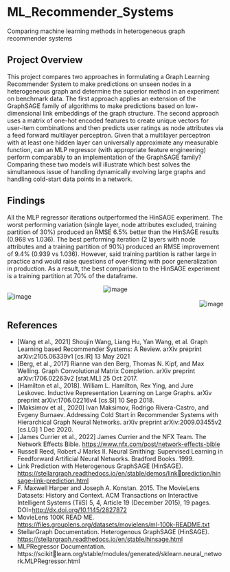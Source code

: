 # ML_Recommender_Systems
Comparing machine learning methods in heterogeneous graph recommender systems

## Project Overview

This project compares two approaches in formulating a Graph Learning Recommender System to make predictions on unseen nodes in a heterogeneous graph and determine the superior method in an experiment on benchmark data. The first approach applies an extension of the GraphSAGE family of algorithms to make predictions based on low-dimensional link embeddings of the graph structure. The second approach uses a matrix of one-hot encoded features to create unique vectors for user-item combinations and then predicts user ratings as node attributes via a feed forward multilayer perceptron. Given that a multilayer perceptron with at least one hidden layer can universally approximate any measurable function, can an MLP regressor (with appropriate feature engineering) perform comparably to an implementation of the GraphSAGE family? Comparing these two models will illustrate which best solves the simultaneous issue of handling dynamically evolving large graphs and handling cold-start data points in a network.

## Findings

All the MLP regressor iterations outperformed the HinSAGE experiment. The worst performing variation (single layer, node attributes excluded, training partition of 30%) produced an RMSE 6.5% better than the HinSAGE results (0.968 vs 1.036). The best performing iteration (2 layers with node attributes and a training partition of 90%) produced an RMSE improvement of 9.4% (0.939 vs 1.036). However, said training partition is rather large in practice and would raise questions of over-fitting with poor generalization in production. As a result, the best comparision to the HinSAGE experiment is a training partition at 70% of the dataframe.

<div align="center">
    <img src="https://github.com/adamkicklighter/ML_Recommender_Systems/assets/97848631/2dbd4653-71e4-4299-9eaa-ef53678b1b26" alt="image">
</div>

<div style="text-align: left;">
    <img src="https://github.com/adamkicklighter/ML_Recommender_Systems/assets/97848631/5ebf4251-37b5-4598-859c-e82d7a7fc99f" alt="image">
</div>

<div style="text-align: right;">
    <img src="https://github.com/adamkicklighter/ML_Recommender_Systems/assets/97848631/82fa4592-f69e-4a9e-9d64-0cacb6e3644a" alt="image">
</div>

## References

- [Wang et al., 2021] Shoujin Wang, Liang Hu, Yan Wang, et al. Graph Learning based Recommender Systems: A 
Review. arXiv preprint arXiv:2105.06339v1 [cs.IR] 13 May 2021
- [Berg, et al., 2017] Rianne van den Berg, Thomas N. Kipf, and Max Welling. Graph Convolutional Matrix 
Completion. arXiv preprint arXiv:1706.02263v2 [stat.ML] 25 Oct 2017.
- [Hamilton et al., 2018]. William L. Hamilton, Rex Ying, and Jure Leskovec. Inductive Representation Learning on 
Large Graphs. arXiv preprint arXiv:1706.02216v4 [cs.SI] 10 Sep 2018.
- [Maksimov et al., 2020] Ivan Maksimov, Rodrigo Rivera-Castro, and Evgeny Burnaev. Addressing Cold Start in 
Recommender Systems with Hierarchical Graph Neural Networks. arXiv preprint arXiv:2009.03455v2 [cs.LG] 1 Dec 2020.
- [James Currier et al., 2022] James Currier and the NFX Team. The Network Effects Bible. 
https://www.nfx.com/post/network-effects-bible
- Russell Reed, Robert J Marks II. Neural Smithing: Supervised Learning in Feedforward Artificial Neural Networks. 
Bradford Books. 1999.
- Link Prediction with Heterogenous GraphSAGE (HinSAGE). https://stellargraph.readthedocs.io/en/stable/demos/linkprediction/hinsage-link-prediction.html
- F. Maxwell Harper and Joseph A. Konstan. 2015. The MovieLens Datasets: History and Context. ACM Transactions 
on Interactive Intelligent Systems (TiiS) 5, 4, Article 19 (December 2015), 19 pages.
DOI=http://dx.doi.org/10.1145/2827872
- MovieLens 100K READ ME. https://files.grouplens.org/datasets/movielens/ml-100k-README.txt
- StellarGraph Documentation. Heterogenous GraphSAGE (HinSAGE). 
https://stellargraph.readthedocs.io/en/stable/hinsage.html
- MLPRegressor Documentation. https://scikitlearn.org/stable/modules/generated/sklearn.neural_network.MLPRegressor.html
